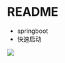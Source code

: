 # README

- springboot
- 快速启动

![](https://luo0412.oss-cn-hangzhou.aliyuncs.com/1688890018092-HF3d5bttkCBK-image.png)